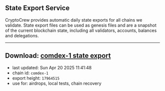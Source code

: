 ## State Export Service
CryptoCrew provides automatic daily state exports for all chains we validate. State export files can be used as genesis files and are a snapshot of the current blockchain state, including all validators, accounts, balances and delegations.

---
**Download: [comdex-1 state export](https://dl-eu2.ccvalidators.com/SERVICE/comdex/comdex-1_export_17964515.json)**
---

- last updated: Sun Apr 20 2025 11:41:48
- chain id: `comdex-1`
- export height: `17964515`
- use for: airdrops, local tests, chain recovery
